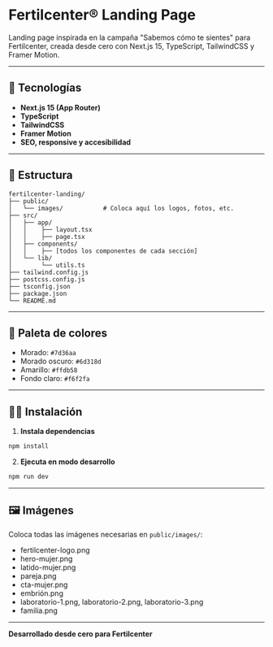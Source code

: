 # Fertilcenter® Landing Page

Landing page inspirada en la campaña "Sabemos cómo te sientes" para Fertilcenter, creada desde cero con Next.js 15, TypeScript, TailwindCSS y Framer Motion.

---

## 🚀 Tecnologías

- **Next.js 15 (App Router)**
- **TypeScript**
- **TailwindCSS**
- **Framer Motion**
- **SEO, responsive y accesibilidad**

---

## 📁 Estructura

```
fertilcenter-landing/
├── public/
│   └── images/           # Coloca aquí los logos, fotos, etc.
├── src/
│   ├── app/
│   │    ├── layout.tsx
│   │    ├── page.tsx
│   ├── components/
│   │    ├── [todos los componentes de cada sección]
│   └── lib/
│        └── utils.ts
├── tailwind.config.js
├── postcss.config.js
├── tsconfig.json
├── package.json
└── README.md
```

---

## 🎨 Paleta de colores

- Morado: `#7d36aa`
- Morado oscuro: `#6d318d`
- Amarillo: `#ffdb58`
- Fondo claro: `#f6f2fa`

---

## 🧑‍💻 Instalación

1. **Instala dependencias**  
```bash
npm install
```

2. **Ejecuta en modo desarrollo**  
```bash
npm run dev
```

---

## 🖼️ Imágenes

Coloca todas las imágenes necesarias en `public/images/`:
- fertilcenter-logo.png
- hero-mujer.png
- latido-mujer.png
- pareja.png
- cta-mujer.png
- embrión.png
- laboratorio-1.png, laboratorio-2.png, laboratorio-3.png
- familia.png

---

**Desarrollado desde cero para Fertilcenter**